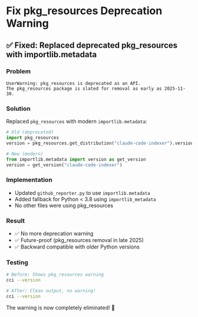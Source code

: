# Fix pkg_resources Deprecation Warning

## ✅ Fixed: Replaced deprecated pkg_resources with importlib.metadata

### Problem
```
UserWarning: pkg_resources is deprecated as an API. 
The pkg_resources package is slated for removal as early as 2025-11-30.
```

### Solution
Replaced `pkg_resources` with modern `importlib.metadata`:

```python
# Old (deprecated)
import pkg_resources
version = pkg_resources.get_distribution("claude-code-indexer").version

# New (modern)
from importlib.metadata import version as get_version
version = get_version("claude-code-indexer")
```

### Implementation
- Updated `github_reporter.py` to use `importlib.metadata`
- Added fallback for Python < 3.8 using `importlib_metadata`
- No other files were using pkg_resources

### Result
- ✅ No more deprecation warning
- ✅ Future-proof (pkg_resources removal in late 2025)
- ✅ Backward compatible with older Python versions

### Testing
```bash
# Before: Shows pkg_resources warning
cci --version

# After: Clean output, no warning!
cci --version
```

The warning is now completely eliminated! 🎉